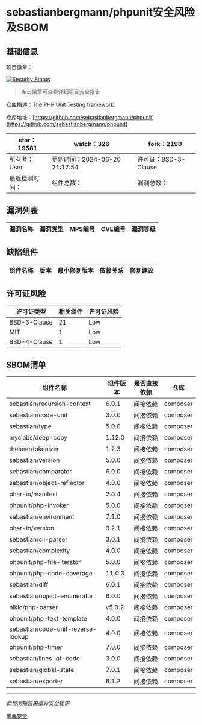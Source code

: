 # sebastianbergmann/phpunit安全风险及SBOM

## 基础信息

项目徽章：

[![Security Status](https://www.murphysec.com/platform3/v31/badge/1803866448077885440.svg)](https://www.murphysec.com/console/report/1692603591126044672/1803866448077885440)

> 点击徽章可查看详细项目安全报告

仓库描述：The PHP Unit Testing framework.

仓库地址：[https://github.com/sebastianbergmann/phpunit](https://github.com/sebastianbergmann/phpunit)

| star：19581 | watch：326 | fork：2190 |
| ----------- | -------------- | ------------ |
| 所有者：User | 更新时间：2024-06-20 21:17:54 | 许可证：BSD-3-Clause |
| 最近检测时间： | 组件总数： | 漏洞总数： |




## 漏洞列表

| 漏洞名称 | 漏洞类型 | MPS编号 | CVE编号 | 漏洞等级 |
| ------- | ------ | ------- | ------ | ----- |





## 缺陷组件

| 组件名称 | 版本 | 最小修复版本 | 依赖关系 | 修复建议 |
| -------- | ---- | ------------ | -------- | -------- |





## 许可证风险

| 许可证类型 | 相关组件 | 许可证风险 |
| ---------- | -------- | ---------- |
|BSD-3-Clause|21|Low|
|MIT|1|Low|
|BSD-4-Clause|1|Low|




## SBOM清单

| 组件名称 | 组件版本 | 是否直接依赖 | 仓库 |
| -------- | -------- | ------------ | ---- |
|sebastian/recursion-context|6.0.1|间接依赖|composer|
|sebastian/code-unit|3.0.0|间接依赖|composer|
|sebastian/type|5.0.0|间接依赖|composer|
|myclabs/deep-copy|1.12.0|间接依赖|composer|
|theseer/tokenizer|1.2.3|间接依赖|composer|
|sebastian/version|5.0.0|间接依赖|composer|
|sebastian/comparator|6.0.0|间接依赖|composer|
|sebastian/object-reflector|4.0.0|间接依赖|composer|
|phar-io/manifest|2.0.4|间接依赖|composer|
|phpunit/php-invoker|5.0.0|间接依赖|composer|
|sebastian/environment|7.1.0|间接依赖|composer|
|phar-io/version|3.2.1|间接依赖|composer|
|sebastian/cli-parser|3.0.1|间接依赖|composer|
|sebastian/complexity|4.0.0|间接依赖|composer|
|phpunit/php-file-iterator|5.0.0|间接依赖|composer|
|phpunit/php-code-coverage|11.0.3|间接依赖|composer|
|sebastian/diff|6.0.1|间接依赖|composer|
|sebastian/object-enumerator|6.0.0|间接依赖|composer|
|nikic/php-parser|v5.0.2|间接依赖|composer|
|phpunit/php-text-template|4.0.0|间接依赖|composer|
|sebastian/code-unit-reverse-lookup|4.0.0|间接依赖|composer|
|phpunit/php-timer|7.0.0|间接依赖|composer|
|sebastian/lines-of-code|3.0.0|间接依赖|composer|
|sebastian/global-state|7.0.1|间接依赖|composer|
|sebastian/exporter|6.1.2|间接依赖|composer|


------

*此检测报告由墨菲安全提供*

[墨菲安全](www.murphysec.com)